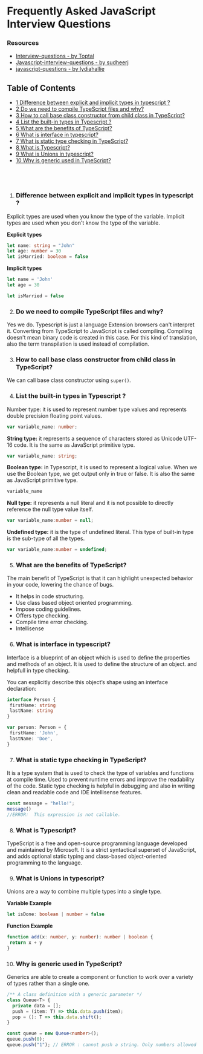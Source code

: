 # Frequently Asked JavaScript Interview Questions 
 ### Resources 
- [Interview-questions - by Toptal](https://www.toptal.com/javascript/interview-questions) 
- [Javascript-interview-questions - by sudheerj](https://github.com/sudheerj/javascript-interview-questions) 
- [javascript-questions - by lydiahallie](https://github.com/lydiahallie/javascript-questions) 
 

 ## Table of Contents

- [1 Difference between explicit and implicit types in typescript ?](#difference-between-explicit-and-implicit-types-in-typescript)
- [2 Do we need to compile TypeScript files and why?](#do-we-need-to-compile-typescript-files-and-why)
- [3 How to call base class constructor from child class in TypeScript?](#how-to-call-base-class-constructor-from-child-class-in-typescript)
- [4 List the built-in types in Typescript ?](#list-the-built-in-types-in-typescript)
- [5 What are the benefits of TypeScript?](#what-are-the-benefits-of-typescript)
- [6 What is interface in typescript?](#what-is-interface-in-typescript)
- [7 What is static type checking in TypeScript?](#what-is-static-type-checking-in-typescript)
- [8 What is Typescript?](#what-is-typescript)
- [9 What is Unions in typescript?](#what-is-unions-in-typescript)
- [10 Why is generic used in TypeScript?](#why-is-generic-used-in-typescript)
<br/><br/><br/><br/>

1. ### Difference between explicit and implicit types in typescript ?

Explicit types are used when you know the type of the variable. Implicit types are used when you don't know the type of the variable.

**Explicit types**

```typescript
let name: string = "John"
let age: number = 30
let isMarried: boolean = false
```

**Implicit types**

```typescript
let name = 'John'
let age = 30

let isMarried = false

```

2. ### Do we need to compile TypeScript files and why?

Yes we do. Typescript is just a language Extension browsers can't interpret it. Converting from TypeScript to JavaScript is called compiling. Compiling doesn't mean binary code is created in this case. For this kind of translation, also the term transpilation is used instead of compilation.

3. ### How to call base class constructor from child class in TypeScript?

We can call base class constructor using `super()`.

4. ### List the built-in types in Typescript ?

Number type: it is used to represent number type values and represents double precision floating point values.

```typescript
var variable_name: number;
```

**String type:** it represents a sequence of characters stored as Unicode UTF-16 code. It is the same as JavaScript primitive type.

```typescript
var variable_name: string;
```

**Boolean type:** in Typescript, it is used to represent a logical value. When we use the Boolean type, we get output only in true or false. It is also the same as JavaScript primitive type.

```typescript
variable_name
```

**Null type:** it represents a null literal and it is not possible to directly reference the null type value itself.

```typescript
var variable_name:number = null;

```

**Undefined type:** it is the type of undefined literal. This type of built-in type is the sub-type of all the types.

```typescript
var variable_name:number = undefined;

```

5. ### What are the benefits of TypeScript?

The main benefit of TypeScript is that it can highlight unexpected behavior in your code, lowering the chance of bugs.

- It helps in code structuring.
- Use class based object oriented programming.
- Impose coding guidelines.
- Offers type checking.
- Compile time error checking.
- Intellisense

6. ### What is interface in typescript?

Interface is a blueprint of an object which is used to define the properties and methods of an object. It is used to define the structure of an object. and helpfull in type checking.

You can explicitly describe this object’s shape using an interface declaration:

```typescript
interface Person {
 firstName: string
 lastName: string
}

var person: Person = {
 firstName: 'John',
 lastName: 'Doe',
}

```

7. ### What is static type checking in TypeScript?

It is a type system that is used to check the type of variables and functions at compile time. Used to prevent runtime errors and improve the readability of the code. Static type checking is helpful in debugging and also in writing clean and readable code and IDE intellisense features.

```typescript
const message = "hello!";
message()
//ERROR:  This expression is not callable.
```

8. ### What is Typescript?

TypeScript is a free and open-source programming language developed and maintained by Microsoft. It is a strict syntactical superset of JavaScript, and adds optional static typing and class-based object-oriented programming to the language.

9. ### What is Unions in typescript?

Unions are a way to combine multiple types into a single type.

**Variable Example**

```typescript
let isDone: boolean | number = false
```

**Function Example**

```typescript
function add(x: number, y: number): number | boolean {
 return x + y
}
```

10. ### Why is generic used in TypeScript?

Generics are able to create a component or function to work over a variety of types rather than a single one.

```typescript
/** A class definition with a generic parameter */
class Queue<T> {
  private data = [];
  push = (item: T) => this.data.push(item);
  pop = (): T => this.data.shift();
}

const queue = new Queue<number>();
queue.push(0);
queue.push("1"); // ERROR : cannot push a string. Only numbers allowed
```

